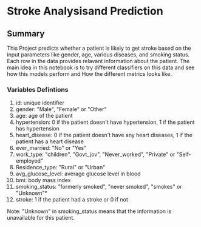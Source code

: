 # Stroke Analysisand Prediction

## Summary

This Project predicts whether a patient is likely to get stroke based on the input parameters like gender, age, various diseases, and smoking status. Each row in the data provides relavant information about the patient.
The main idea in this notebook is to try different classifiers on this data and see how this models perform and How the different metrics looks like.

### Variables Defintions

1. id: unique identifier
2. gender: "Male", "Female" or "Other"
3. age: age of the patient
4. hypertension: 0 if the patient doesn't have hypertension, 1 if the patient has hypertension
5. heart_disease: 0 if the patient doesn't have any heart diseases, 1 if the patient has a heart disease
6. ever_married: "No" or "Yes"
7. work_type: "children", "Govt_jov", "Never_worked", "Private" or "Self-employed"
8. Residence_type: "Rural" or "Urban"
9. avg_glucose_level: average glucose level in blood
10. bmi: body mass index
11. smoking_status: "formerly smoked", "never smoked", "smokes" or "Unknown"*
12. stroke: 1 if the patient had a stroke or 0 if not

Note: "Unknown" in smoking_status means that the information is unavailable for this patient.